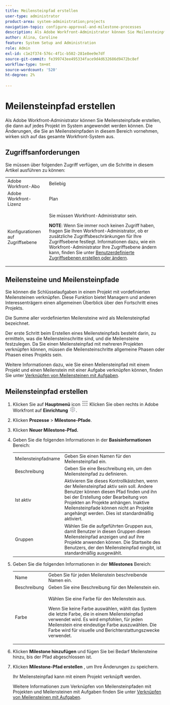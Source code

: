 ```yaml
---
title: Meilensteinpfad erstellen
user-type: administrator
product-area: system-administration;projects
navigation-topic: configure-approval-and-milestone-processes
description: Als Adobe Workfront-Administrator können Sie Meilensteinpfade erstellen, die dann auf jedes Projekt im System angewendet werden können. Die Änderungen, die Sie an Meilensteinpfaden in diesem Bereich vornehmen, wirken sich auf das gesamte Workfront-System aus.
author: Alina, Caroline
feature: System Setup and Administration
role: Admin
exl-id: c1e2f374-576c-4f1c-b502-281e8ee9e7df
source-git-commit: fe399743ee495334face9d4d632686d9472bc8ef
workflow-type: tm+mt
source-wordcount: '520'
ht-degree: 2%

---
```


# Meilensteinpfad erstellen

<!--
NOTE: DON'T DELETE, DRAFT OR HIDE THIS ARTICLE. IT IS LINKED TO THE PRODUCT, THROUGH THE CONTEXT SENSITIVE HELP LINKS.
-->

Als Adobe Workfront-Administrator können Sie Meilensteinpfade erstellen, die dann auf jedes Projekt im System angewendet werden können. Die Änderungen, die Sie an Meilensteinpfaden in diesem Bereich vornehmen, wirken sich auf das gesamte Workfront-System aus.

## Zugriffsanforderungen

Sie müssen über folgenden Zugriff verfügen, um die Schritte in diesem Artikel ausführen zu können:

<table style="table-layout:auto"> 
 <col> 
 <col> 
 <tbody> 
  <tr> 
   <td role="rowheader">Adobe Workfront-Abo</td> 
   <td>Beliebig</td> 
  </tr> 
  <tr> 
   <td role="rowheader">Adobe Workfront-Lizenz</td> 
   <td>Plan</td> 
  </tr> 
  <tr> 
   <td role="rowheader">Konfigurationen auf Zugriffsebene</td> 
   <td> <p>Sie müssen Workfront-Administrator sein.</p> <p><b>NOTE</b>: Wenn Sie immer noch keinen Zugriff haben, fragen Sie Ihren Workfront-Administrator, ob er zusätzliche Zugriffsbeschränkungen für Ihre Zugriffsebene festlegt. Informationen dazu, wie ein Workfront-Administrator Ihre Zugriffsebene ändern kann, finden Sie unter <a href="../../../administration-and-setup/add-users/configure-and-grant-access/create-modify-access-levels.md" class="MCXref xref">Benutzerdefinierte Zugriffsebenen erstellen oder ändern</a>.</p> </td> 
  </tr> 
 </tbody> 
</table>

## Meilensteine und Meilensteinpfade

Sie können die Schlüsselaufgaben in einem Projekt mit vordefinierten Meilensteinen verknüpfen. Diese Funktion bietet Managern und anderen Interessenträgern einen allgemeinen Überblick über den Fortschritt eines Projekts.

Die Summe aller vordefinierten Meilensteine wird als Meilensteinpfad bezeichnet.

Der erste Schritt beim Erstellen eines Meilensteinpfads besteht darin, zu ermitteln, was die Meilensteinschritte sind, und die Meilensteine festzulegen. Da Sie einen Meilensteinpfad mit mehreren Projekten verknüpfen können, müssen die Meilensteinschritte allgemeine Phasen oder Phasen eines Projekts sein.

Weitere Informationen dazu, wie Sie einen Meilensteinpfad mit einem Projekt und einen Meilenstein mit einer Aufgabe verknüpfen können, finden Sie unter [Verknüpfen von Meilensteinen mit Aufgaben](../../../manage-work/tasks/manage-tasks/associate-milestones-with-tasks.md).

## Meilensteinpfad erstellen

1. Klicken Sie auf **Hauptmenü** icon ![](assets/main-menu-icon.png) Klicken Sie oben rechts in Adobe Workfront auf **Einrichtung** ![](assets/gear-icon-settings.png).

1. Klicken **Prozesse** > **Milestone-Pfade**.
1. Klicken **Neuer Milestone-Pfad.**
1. Geben Sie die folgenden Informationen in der **Basisinformationen** Bereich:

   <table style="table-layout:auto">
    <tr>
      <td>Meilensteinpfadname</td>
       <td>Geben Sie einen Namen für den Meilensteinpfad ein.</td>
    </tr>
    <tr>
      <td>Beschreibung</td>
      <td>Geben Sie eine Beschreibung ein, um den Meilensteinpfad zu definieren.</td>
    </tr>
    <tr>
       <td>Ist aktiv</td>
      <td>Aktivieren Sie dieses Kontrollkästchen, wenn der Meilensteinpfad aktiv sein soll. Andere Benutzer können diesen Pfad finden und ihn bei der Erstellung oder Bearbeitung von Projekten an Projekte anhängen. Inaktive Meilensteinpfade können nicht an Projekte angehängt werden. Dies ist standardmäßig aktiviert.</td>
    </tr>
    <tr>
      <td>Gruppen</td>
      <td>Wählen Sie die aufgeführten Gruppen aus, damit Benutzer in diesen Gruppen diesen Meilensteinpfad anzeigen und auf ihre Projekte anwenden können. Die Startseite des Benutzers, der den Meilensteinpfad eingibt, ist standardmäßig ausgewählt.</td>
    </tr>
   </table>

1. Geben Sie die folgenden Informationen in der **Milestones** Bereich:

   <table style="table-layout:auto"> 
    <col> 
    <col> 
    <tbody> 
     <tr> 
      <td role="rowheader">Name</td> 
      <td>Geben Sie für jeden Meilenstein beschreibende Namen ein.</td> 
     </tr> 
     <tr> 
      <td role="rowheader">Beschreibung</td> 
      <td>Geben Sie eine Beschreibung für den Meilenstein ein.</td> 
     </tr> 
     <tr> 
      <td role="rowheader">Farbe</td> 
      <td> <p>Wählen Sie eine Farbe für den Meilenstein aus. </p> <p>Wenn Sie keine Farbe auswählen, wählt das System die letzte Farbe, die in einem Meilensteinpfad verwendet wird. Es wird empfohlen, für jeden Meilenstein eine eindeutige Farbe auszuwählen. Die Farbe wird für visuelle und Berichterstattungszwecke verwendet.</p> </td> 
     </tr> 
    </tbody> 
   </table>

1. Klicken **Milestone hinzufügen** und fügen Sie bei Bedarf Meilensteine hinzu, bis der Pfad abgeschlossen ist.
1. Klicken **Milestone-Pfad erstellen** , um Ihre Änderungen zu speichern.

   Ihr Meilensteinpfad kann mit einem Projekt verknüpft werden.

   Weitere Informationen zum Verknüpfen von Meilensteinpfaden mit Projekten und Meilensteinen mit Aufgaben finden Sie unter [Verknüpfen von Meilensteinen mit Aufgaben](../../../manage-work/tasks/manage-tasks/associate-milestones-with-tasks.md).
